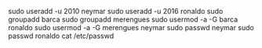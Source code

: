 
 sudo useradd -u 2010 neymar
 sudo useradd -u 2016 ronaldo
 sudo groupadd barca
 sudo groupadd merengues
 sudo usermod -a -G barca ronaldo
 sudo usermod -a -G merengues neymar
 sudo passwd neymar
 sudo passwd ronaldo
cat /etc/passwd

